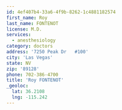 ```yaml
---
id: 4ef407b4-33a6-4f9b-8262-1c4881182574
first_name: Roy
last_name: FONTENOT
license: M.D.
services:
  - anesthesiology
category: doctors
address: '7250 Peak Dr   #100'
city: 'Las Vegas'
state: NV
zip: '89128'
phone: 702-386-4700
title: 'Roy FONTENOT'
_geoloc:
  lat: 36.2108
  lng: -115.242
---
```

